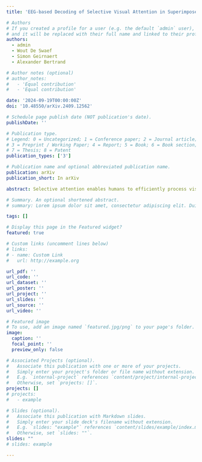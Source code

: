 ```yaml
---
title: 'EEG-based Decoding of Selective Visual Attention in Superimposed Videos'

# Authors
# If you created a profile for a user (e.g. the default `admin` user), write the username (folder name) here
# and it will be replaced with their full name and linked to their profile.
authors:
  - admin
  - Wout De Swaef
  - Simon Geirnaert
  - Alexander Bertrand

# Author notes (optional)
# author_notes:
#   - 'Equal contribution'
#   - 'Equal contribution'

date: '2024-09-19T00:00:00Z'
doi: '10.48550/arXiv.2409.12562'

# Schedule page publish date (NOT publication's date).
publishDate: ''

# Publication type.
# Legend: 0 = Uncategorized; 1 = Conference paper; 2 = Journal article;
# 3 = Preprint / Working Paper; 4 = Report; 5 = Book; 6 = Book section;
# 7 = Thesis; 8 = Patent
publication_types: ['3']

# Publication name and optional abbreviated publication name.
publication: arXiv
publication_short: In arXiv

abstract: Selective attention enables humans to efficiently process visual stimuli by enhancing important locations or objects and filtering out irrelevant information. Locating visual attention is a fundamental problem in neuroscience with potential applications in brain-computer interfaces. Conventional paradigms often use synthetic stimuli or static images, but visual stimuli in real life contain smooth and highly irregular dynamics. In this study, we show that these irregular dynamics in natural videos can be decoded from electroencephalography (EEG) signals to perform selective visual attention decoding. To this end, we propose an experimental paradigm in which participants attend to one of two superimposed videos, each showing a center-aligned person performing a stage act. We then train a stimulus-informed decoder to extract EEG signal components that are correlated with the motion patterns of the attended object, and show that this decoder can be used on unseen data to detect which of both objects is attended. Eye movements are also found to be correlated to the motion patterns in the attended video, despite the spatial overlap between the target and the distractor. We further show that these eye movements do not dominantly drive the EEG-based decoding and that complementary information exists in EEG and gaze data. Moreover, our results indicate that EEG also captures information about unattended objects. To our knowledge, this study is the first to explore EEG-based selective visual attention decoding on natural videos, opening new possibilities for experiment design in related fields.

# Summary. An optional shortened abstract.
# summary: Lorem ipsum dolor sit amet, consectetur adipiscing elit. Duis posuere tellus ac convallis placerat. Proin tincidunt magna sed ex sollicitudin condimentum.

tags: []

# Display this page in the Featured widget?
featured: true

# Custom links (uncomment lines below)
# links:
# - name: Custom Link
#   url: http://example.org

url_pdf: ''
url_code: ''
url_dataset: ''
url_poster: ''
url_project: ''
url_slides: ''
url_source: ''
url_video: ''

# Featured image
# To use, add an image named `featured.jpg/png` to your page's folder.
image:
  caption: ''
  focal_point: ''
  preview_only: false

# Associated Projects (optional).
#   Associate this publication with one or more of your projects.
#   Simply enter your project's folder or file name without extension.
#   E.g. `internal-project` references `content/project/internal-project/index.md`.
#   Otherwise, set `projects: []`.
projects: []
# projects:
#   - example

# Slides (optional).
#   Associate this publication with Markdown slides.
#   Simply enter your slide deck's filename without extension.
#   E.g. `slides: "example"` references `content/slides/example/index.md`.
#   Otherwise, set `slides: ""`.
slides: ""
# slides: example

---
```


<!-- {{% callout note %}}
Click the _Cite_ button above to demo the feature to enable visitors to import publication metadata into their reference management software.
{{% /callout %}}

{{% callout note %}}
Create your slides in Markdown - click the _Slides_ button to check out the example.
{{% /callout %}} -->

<!-- Supplementary notes can be added here, including [code, math, and images](https://wowchemy.com/docs/writing-markdown-latex/). -->
